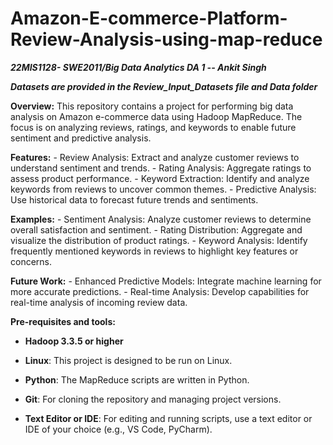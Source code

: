 # Amazon-E-commerce-Platform-Review-Analysis-using-map-reduce
***22MIS1128- SWE2011/Big Data Analytics DA 1 -- Ankit Singh***


***Datasets are provided in the Review_Input_Datasets file and Data folder***

**Overview:**
This repository contains a project for performing big data analysis on Amazon e-commerce data using Hadoop MapReduce. The focus is on analyzing reviews, ratings, and keywords to enable future sentiment and predictive analysis.

**Features:**
    - Review Analysis: Extract and analyze customer reviews to understand sentiment and trends.
    - Rating Analysis: Aggregate ratings to assess product performance.
    - Keyword Extraction: Identify and analyze keywords from reviews to uncover common themes.
    - Predictive Analysis: Use historical data to forecast future trends and sentiments.

**Examples:**
    - Sentiment Analysis: Analyze customer reviews to determine overall satisfaction and sentiment.
    - Rating Distribution: Aggregate and visualize the distribution of product ratings.
    - Keyword Analysis: Identify frequently mentioned keywords in reviews to highlight key features or concerns.

**Future Work:**
    - Enhanced Predictive Models: Integrate machine learning for more accurate predictions.
    - Real-time Analysis: Develop capabilities for real-time analysis of incoming review data.

**Pre-requisites and tools:**

-   **Hadoop 3.3.5 or higher**

-   **Linux**: This project is designed to be run on Linux.

-   **Python**: The MapReduce scripts are written in Python.

-   **Git**: For cloning the repository and managing project versions. 

-   **Text Editor or IDE**: For editing and running scripts, use a text editor or IDE of your choice (e.g., VS Code, PyCharm).

